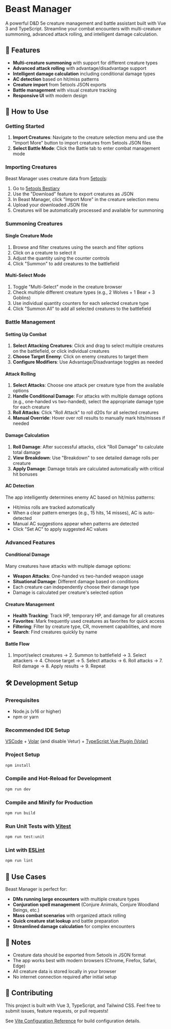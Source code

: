 # Beast Manager

A powerful D&D 5e creature management and battle assistant built with Vue 3 and TypeScript. Streamline your combat encounters with multi-creature summoning, advanced attack rolling, and intelligent damage calculation.

## 🚀 Features

- **Multi-creature summoning** with support for different creature types
- **Advanced attack rolling** with advantage/disadvantage support
- **Intelligent damage calculation** including conditional damage types
- **AC detection** based on hit/miss patterns
- **Creature import** from 5etools JSON exports
- **Battle management** with visual creature tracking
- **Responsive UI** with modern design

## 📖 How to Use

### Getting Started

1. **Import Creatures**: Navigate to the creature selection menu and use the "Import More" button to import creatures from 5etools JSON files
2. **Select Battle Mode**: Click the Battle tab to enter combat management mode

### Importing Creatures

Beast Manager uses creature data from [5etools](https://5e.tools/):

1. Go to [5etools Bestiary](https://5e.tools/bestiary.html)
2. Use the "Download" feature to export creatures as JSON
3. In Beast Manager, click "Import More" in the creature selection menu
4. Upload your downloaded JSON file
5. Creatures will be automatically processed and available for summoning

### Summoning Creatures

#### Single Creature Mode
1. Browse and filter creatures using the search and filter options
2. Click on a creature to select it
3. Adjust the quantity using the counter controls
4. Click "Summon" to add creatures to the battlefield

#### Multi-Select Mode  
1. Toggle "Multi-Select" mode in the creature browser
2. Check multiple different creature types (e.g., 2 Wolves + 1 Bear + 3 Goblins)
3. Use individual quantity counters for each selected creature type
4. Click "Summon All" to add all selected creatures to the battlefield

### Battle Management

#### Setting Up Combat
1. **Select Attacking Creatures**: Click and drag to select multiple creatures on the battlefield, or click individual creatures
2. **Choose Target Enemy**: Click on enemy creatures to target them
3. **Configure Modifiers**: Use Advantage/Disadvantage toggles as needed

#### Attack Rolling
1. **Select Attacks**: Choose one attack per creature type from the available options
2. **Handle Conditional Damage**: For attacks with multiple damage options (e.g., one-handed vs two-handed), select the appropriate damage type for each creature
3. **Roll Attacks**: Click "Roll Attack" to roll d20s for all selected creatures
4. **Manual Override**: Hover over roll results to manually mark hits/misses if needed

#### Damage Calculation
1. **Roll Damage**: After successful attacks, click "Roll Damage" to calculate total damage
2. **View Breakdown**: Use "Breakdown" to see detailed damage rolls per creature
3. **Apply Damage**: Damage totals are calculated automatically with critical hit bonuses

#### AC Detection
The app intelligently determines enemy AC based on hit/miss patterns:
- Hit/miss rolls are tracked automatically
- When a clear pattern emerges (e.g., 15 hits, 14 misses), AC is auto-detected
- Manual AC suggestions appear when patterns are detected
- Click "Set AC" to apply suggested AC values

### Advanced Features

#### Conditional Damage
Many creatures have attacks with multiple damage options:
- **Weapon Attacks**: One-handed vs two-handed weapon usage
- **Situational Damage**: Different damage based on conditions
- Each creature can independently choose their damage type
- Damage is calculated per creature's selected option

#### Creature Management
- **Health Tracking**: Track HP, temporary HP, and damage for all creatures  
- **Favorites**: Mark frequently used creatures as favorites for quick access
- **Filtering**: Filter by creature type, CR, movement capabilities, and more
- **Search**: Find creatures quickly by name

#### Battle Flow
1. Import/select creatures → 2. Summon to battlefield → 3. Select attackers → 4. Choose target → 5. Select attacks → 6. Roll attacks → 7. Roll damage → 8. Apply results → 9. Repeat

## 🛠️ Development Setup

### Prerequisites
- Node.js (v16 or higher)
- npm or yarn

### Recommended IDE Setup
[VSCode](https://code.visualstudio.com/) + [Volar](https://marketplace.visualstudio.com/items?itemName=Vue.volar) (and disable Vetur) + [TypeScript Vue Plugin (Volar)](https://marketplace.visualstudio.com/items?itemName=Vue.vscode-typescript-vue-plugin)

### Project Setup

```sh
npm install
```

### Compile and Hot-Reload for Development

```sh
npm run dev
```

### Compile and Minify for Production

```sh
npm run build
```

### Run Unit Tests with [Vitest](https://vitest.dev/)

```sh
npm run test:unit
```

### Lint with [ESLint](https://eslint.org/)

```sh
npm run lint
```

## 🎯 Use Cases

Beast Manager is perfect for:
- **DMs running large encounters** with multiple creature types
- **Conjuration spell management** (Conjure Animals, Conjure Woodland Beings, etc.)
- **Mass combat scenarios** with organized attack rolling
- **Quick creature stat lookup** and battle preparation
- **Streamlined damage calculation** for complex encounters

## 📝 Notes

- Creature data should be exported from 5etools in JSON format
- The app works best with modern browsers (Chrome, Firefox, Safari, Edge)  
- All creature data is stored locally in your browser
- No internet connection required after initial setup

## 🤝 Contributing

This project is built with Vue 3, TypeScript, and Tailwind CSS. Feel free to submit issues, feature requests, or pull requests!

See [Vite Configuration Reference](https://vitejs.dev/config/) for build configuration details.

